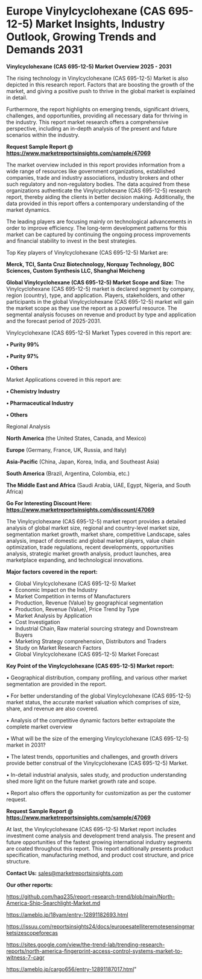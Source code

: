 # Europe Vinylcyclohexane (CAS 695-12-5) Market Insights, Industry Outlook, Growing Trends and Demands 2031

<Strong> Vinylcyclohexane (CAS 695-12-5) Market Overview 2025 - 2031</strong>

The rising technology in Vinylcyclohexane (CAS 695-12-5) Market is also depicted in this research report. Factors that are boosting the growth of the market, and giving a positive push to thrive in the global market is explained in detail.

Furthermore, the report highlights on emerging trends, significant drivers, challenges, and opportunities, providing all necessary data for thriving in the industry. This report market research offers a comprehensive perspective, including an in-depth analysis of the present and future scenarios within the industry.

<strong>Request Sample Report @ <a href=https://www.marketreportsinsights.com/sample/47069>https://www.marketreportsinsights.com/sample/47069</a></strong>

The market overview included in this report provides information from a wide range of resources like government organizations, established companies, trade and industry associations, industry brokers and other such regulatory and non-regulatory bodies. The data acquired from these organizations authenticate the Vinylcyclohexane (CAS 695-12-5) research report, thereby aiding the clients in better decision making. Additionally, the data provided in this report offers a contemporary understanding of the market dynamics.

The leading players are focusing mainly on technological advancements in order to improve efficiency. The long-term development patterns for this market can be captured by continuing the ongoing process improvements and financial stability to invest in the best strategies.

Top Key players of Vinylcyclohexane (CAS 695-12-5) Market are:

<strong>Merck, TCI, Santa Cruz Biotechnology, Norquay Technology, BOC Sciences, Custom Synthesis LLC, Shanghai Meicheng</strong>

<strong><b>Global Vinylcyclohexane (CAS 695-12-5) Market Scope and Size:</b></strong>
The Vinylcyclohexane (CAS 695-12-5) market is declared segment by company, region (country), type, and application. Players, stakeholders, and other participants in the global Vinylcyclohexane (CAS 695-12-5) market will gain the market scope as they use the report as a powerful resource. The segmental analysis focuses on revenue and product by type and application and the forecast period of 2025-2031.

Vinylcyclohexane (CAS 695-12-5) Market Types covered in this report are:

<strong>•  Purity 99%

•  Purity 97%

•  Others</strong>

Market Applications covered in this report are:

<strong>•  Chemistry Industry

•  Pharmaceutical Industry

•  Others</strong> 

Regional Analysis

<strong>North America</strong> (the United States, Canada, and Mexico)

<strong>Europe</strong> (Germany, France, UK, Russia, and Italy)

<strong>Asia-Pacific</strong> (China, Japan, Korea, India, and Southeast Asia)

<strong>South America</strong> (Brazil, Argentina, Colombia, etc.)

<strong>The Middle East and Africa</strong> (Saudi Arabia, UAE, Egypt, Nigeria, and South Africa)

<strong>Go For Interesting Discount Here: <a href=https://www.marketreportsinsights.com/discount/47069>https://www.marketreportsinsights.com/discount/47069</a></strong>

The Vinylcyclohexane (CAS 695-12-5) market report provides a detailed analysis of global market size, regional and country-level market size, segmentation market growth, market share, competitive Landscape, sales analysis, impact of domestic and global market players, value chain optimization, trade regulations, recent developments, opportunities analysis, strategic market growth analysis, product launches, area marketplace expanding, and technological innovations.

<strong><b>Major factors covered in the report:</b></strong>
<ul>
  <li>Global Vinylcyclohexane (CAS 695-12-5) Market </li>
  <li>Economic Impact on the Industry</li>
  <li>Market Competition in terms of Manufacturers</li>
  <li>Production, Revenue (Value) by geographical segmentation</li>
  <li>Production, Revenue (Value), Price Trend by Type</li>
  <li>Market Analysis by Application</li>
  <li>Cost Investigation</li>
  <li>Industrial Chain, Raw material sourcing strategy and Downstream Buyers</li>
  <li>Marketing Strategy comprehension, Distributors and Traders</li>
  <li>Study on Market Research Factors</li>
  <li>Global Vinylcyclohexane (CAS 695-12-5) Market Forecast</li>
</ul>

<strong><b>Key Point of the Vinylcyclohexane (CAS 695-12-5) Market report:</b></strong>

• Geographical distribution, company profiling, and various other market segmentation are provided in the report.

• For better understanding of the global Vinylcyclohexane (CAS 695-12-5) market status, the accurate market valuation which comprises of size, share, and revenue are also covered.

• Analysis of the competitive dynamic factors better extrapolate the complete market overview

• What will be the size of the emerging Vinylcyclohexane (CAS 695-12-5) market in 2031?

• The latest trends, opportunities and challenges, and growth drivers provide better construal of the Vinylcyclohexane (CAS 695-12-5) Market.

• In-detail industrial analysis, sales study, and production understanding shed more light on the future market growth rate and scope.

• Report also offers the opportunity for customization as per the customer request.

<strong>Request Sample Report @ <a href=https://www.marketreportsinsights.com/sample/47069>https://www.marketreportsinsights.com/sample/47069</a></strong>

At last, the Vinylcyclohexane (CAS 695-12-5) Market report includes investment come analysis and development trend analysis. The present and future opportunities of the fastest growing international industry segments are coated throughout this report. This report additionally presents product specification, manufacturing method, and product cost structure, and price structure.

<strong>Contact Us:</strong>
sales@marketreportsinsights.com

<strong>Our other reports:</strong>

<a href=https://github.com/haq235/report-research-trend/blob/main/North-America-Ship-Searchlight-Market.md>https://github.com/haq235/report-research-trend/blob/main/North-America-Ship-Searchlight-Market.md</a>

<a href=https://ameblo.jp/18yam/entry-12891182693.html>https://ameblo.jp/18yam/entry-12891182693.html</a>

<a href=https://issuu.com/reportsinsights24/docs/europesatelliteremotesensingmarketsizescopeforecas>https://issuu.com/reportsinsights24/docs/europesatelliteremotesensingmarketsizescopeforecas</a>

<a href=https://sites.google.com/view/the-trend-lab/trending-research-reports/north-america-fingerprint-access-control-systems-market-to-witness-7-cagr>https://sites.google.com/view/the-trend-lab/trending-research-reports/north-america-fingerprint-access-control-systems-market-to-witness-7-cagr</a>

<a href=https://ameblo.jp/cargo656/entry-12891187017.html>https://ameblo.jp/cargo656/entry-12891187017.html</a>"
